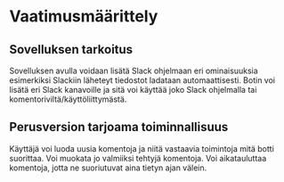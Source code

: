 # Vaatimusmäärittely

## Sovelluksen tarkoitus

Sovelluksen avulla voidaan lisätä Slack ohjelmaan eri ominaisuuksia esimerkiksi Slackiin läheteyt tiedostot ladataan automaattisesti. Botin voi lisätä eri Slack kanavoille ja sitä voi käyttää joko Slack ohjelmalla tai komentoriviltä/käyttöliittymästä. 

## Perusversion tarjoama toiminnallisuus

Käyttäjä voi luoda uusia komentoja ja niitä vastaavia toimintoja mitä botti suorittaa. Voi muokata jo valmiiksi tehtyjä komentoja. Voi aikatauluttaa komentoja, jotta ne suoriutuvat aina tietyn ajan välein. 
